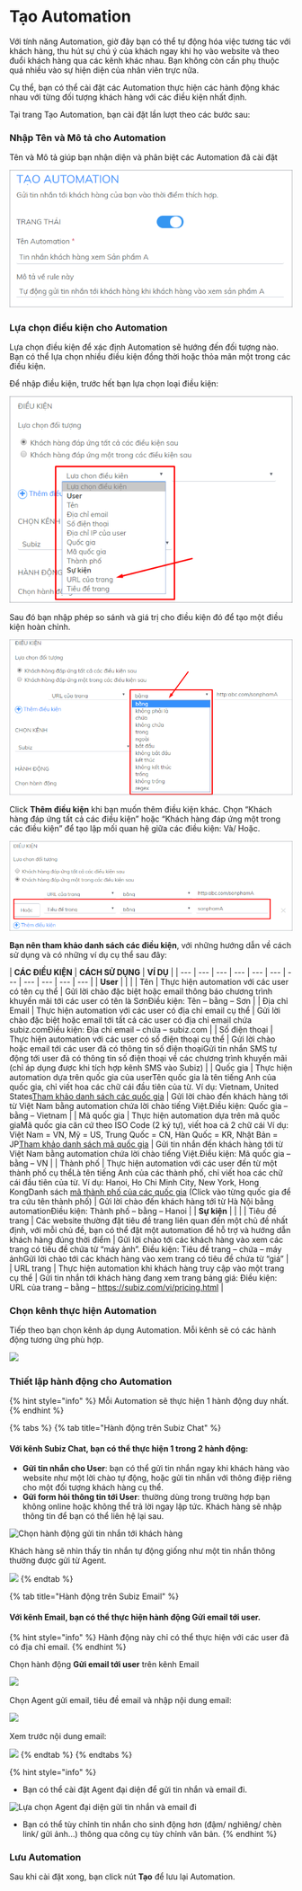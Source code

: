 # Tạo Automation

Với tính năng Automation, giờ đây bạn có thể tự động hóa việc tương tác với khách hàng, thu hút sự chú ý của khách ngay khi họ vào website và theo đuổi khách hàng qua các kênh khác nhau. Bạn không còn cần phụ thuộc quá nhiều vào sự hiện diện của nhân viên trực nữa.

Cụ thể, bạn có thể cài đặt các Automation thực hiện các hành động khác nhau với từng đối tượng khách hàng với các điều kiện nhất định.

Tại trang Tạo Automation, bạn cài đặt lần lượt theo các bước sau:

### **Nhập Tên và Mô tả cho Automation**

Tên và Mô tả giúp bạn nhận diện và phân biệt các Automation đã cài đặt

![Nh&#x1EAD;p T&#xEA;n v&#xE0; M&#xF4; t&#x1EA3; v&#x1EC1; Automation](../../.gitbook/assets/tao-automation.png)

### Lựa chọn điều kiện cho Automation

Lựa chọn điều kiện để xác định Automation sẽ hướng đến đối tượng nào. Bạn có thể lựa chọn nhiều điều kiện đồng thời hoặc thỏa mãn một trong các điều kiện.

Để nhập điều kiện, trước hết bạn lựa chọn loại điều kiện:

![V&#xED; d&#x1EE5;: L&#x1EF1;a ch&#x1ECD;n &#x111;i&#x1EC1;u ki&#x1EC7;n l&#xE0; URL c&#x1EE7;a trang](../../.gitbook/assets/lua-chon-dieu-kien-automation.png)

Sau đó bạn nhập phép so sánh và giá trị cho điều kiện đó để tạo một điều kiện hoàn chỉnh.

![Ch&#x1ECD;n ph&#xE9;p so s&#xE1;nh v&#xE0; gi&#xE1; tr&#x1ECB; cho &#x111;i&#x1EC1;u ki&#x1EC7;n Automation](../../.gitbook/assets/phep-so-sanh-automation.png)

Click **Thêm điều kiện** khi bạn muốn thêm điều kiện khác. Chọn “Khách hàng đáp ứng tất cả các điều kiện” hoặc “Khách hàng đáp ứng một trong các điều kiện” để tạo lập mối quan hệ giữa các điều kiện: Và/ Hoặc.

![Th&#xEA;m &#x111;i&#x1EC1;u ki&#x1EC7;n cho Automation](../../.gitbook/assets/them-dieu-kien-auto.png)

**Bạn nên tham khảo danh sách các điều kiện**, với những hướng dẫn về cách sử dụng và có những ví dụ cụ thể sau đây:

| **CÁC ĐIỀU KIỆN** | **CÁCH SỬ DỤNG** | **VÍ DỤ** |
| --- | --- | --- | --- | --- | --- | --- | --- | --- | --- | --- |
| **User** |  |  |
| Tên | Thực hiện automation với các user có tên cụ thể | Gửi lời chào đặc biệt hoặc email thông báo chương trình khuyến mãi tới các user có tên là SơnĐiều kiện: Tên – bằng – Sơn |
| Địa chỉ Email | Thực hiện automation với các user có địa chỉ email cụ thể | Gửi lời chào đặc biệt hoặc email tới tất cả các user có địa chỉ email chứa subiz.comĐiều kiện: Địa chỉ email – chứa – subiz.com |
| Số điện thoại | Thực hiện automation với các user có số điện thoại cụ thể | Gửi lời chào hoặc email tới các user đã có thông tin số điện thoạiGửi tin nhắn SMS tự động tới user đã có thông tin số điện thoại về các chương trình khuyến mãi \(chỉ áp dụng được khi tích hợp kênh SMS vào Subiz\) |
| Quốc gia | Thực hiện automation dựa trên quốc gia của userTên quốc gia là tên tiếng Anh của quốc gia, chỉ viết hoa các chữ cái đầu tiên của từ. Ví dụ: Vietnam, United States[Tham khảo danh sách các quốc gia](https://countrycode.org/) | Gửi lời chào đến khách hàng tới từ Việt Nam bằng automation chứa lời chào tiếng Việt.Điều kiện: Quốc gia – bằng – Vietnam |
| Mã quốc gia | Thực hiện automation dựa trên mã quốc giaMã quốc gia căn cứ theo ISO Code \(2 ký tự\), viết hoa cả 2 chữ cái Ví dụ: Việt Nam = VN, Mỹ = US, Trung Quốc = CN, Hàn Quốc = KR, Nhật Bản = JP[Tham khảo danh sách mã quốc gia](https://en.wikipedia.org/wiki/ISO_3166-2) | Gửi tin nhắn đến khách hàng tới từ Việt Nam bằng automation chứa lời chào tiếng Việt.Điều kiện: Mã quốc gia – bằng – VN |
| Thành phố | Thực hiện automation với các user đến từ một thành phố cụ thểLà tên tiếng Anh của các thành phố, chỉ viết hoa các chữ cái đầu tiên của từ. Ví dụ: Hanoi, Ho Chi Minh City, New York, Hong KongDanh sách [mã thành phố của các quốc gia](https://countrycode.org/) \(Click vào từng quốc gia để tra cứu tên thành phố\) | Gửi lời chào đến khách hàng tới từ Hà Nội bằng automationĐiều kiện: Thành phố – bằng – Hanoi |
| **Sự kiện** |  |  |
| Tiêu đề trang | Các website thường đặt tiêu đề trang liên quan đến một chủ đề nhất định, với mỗi chủ đề, bạn có thể đặt một automation để hỗ trợ và hướng dẫn khách hàng đúng thời điểm | Gửi lời chào tới các khách hàng vào xem các trang có tiêu đề chứa từ “máy ảnh”. Điều kiện: Tiêu đề trang – chứa – máy ảnhGửi lời chào tới các khách hàng vào xem trang có tiêu đề chứa từ “giá” |
| URL trang | Thực hiện automation khi khách hàng truy cập vào một trang cụ thể | Gửi tin nhắn tới khách hàng đang xem trang bảng giá: Điều kiện: URL của trang – bằng – https://subiz.com/vi/pricing.html |

### **Chọn kênh thực hiện Automation**

Tiếp theo bạn chọn kênh áp dụng Automation. Mỗi kênh sẽ có các hành động tương ứng phù hợp.

![](https://docv4.subiz.com/wp-content/uploads/2018/03/Ch%E1%BB%8Dn-k%C3%AAnh.png)

### **Thiết lập hành động cho Automation**

{% hint style="info" %}
Mỗi Automation sẽ thực hiện 1 hành động duy nhất.
{% endhint %}

{% tabs %}
{% tab title="Hành động trên Subiz Chat" %}
#### Với kênh Subiz Chat, bạn có thể thực hiện 1 trong 2 hành động:

* **Gửi tin nhắn cho User**: bạn có thể gửi tin nhắn ngay khi khách hàng vào website như một lời chào tự động, hoặc gửi tin nhắn với thông điệp riêng cho một đối tượng khách hàng cụ thể.
* **Gửi form hỏi thông tin tới User**: thường dùng trong trường hợp bạn không online hoặc không thể trả lời ngay lập tức. Khách hàng sẽ nhập thông tin để bạn có thể liên hệ lại sau.

![Ch&#x1ECD;n h&#xE0;nh &#x111;&#x1ED9;ng g&#x1EED;i tin nh&#x1EAF;n t&#x1EDB;i kh&#xE1;ch h&#xE0;ng](https://docv4.subiz.com/wp-content/uploads/2018/03/H%C3%A0nh-%C4%91%E1%BB%99ng.png)

Khách hàng sẽ nhìn thấy tin nhắn tự động giống như một tin nhắn thông thường được gửi từ Agent.

![](https://docv4.subiz.com/wp-content/uploads/2018/03/Content.png)
{% endtab %}

{% tab title="Hành động trên Subiz Email" %}
#### Với kênh Email, bạn có thể thực hiện hành động **Gửi email tới user**. 

{% hint style="info" %}
Hành động này chỉ có thể thực hiện với các user đã có địa chỉ email.
{% endhint %}

Chọn hành động **Gửi email tới user** trên kênh Email

![](https://docv4.subiz.com/wp-content/uploads/2018/03/G%E1%BB%ADi-email.png)

Chọn Agent gửi email, tiêu đề email và nhập nội dung email:

![](https://docv4.subiz.com/wp-content/uploads/2018/03/Nh%E1%BA%ADp-email-1.png)

Xem trước nội dung email:

![](https://docv4.subiz.com/wp-content/uploads/2018/03/Xem-tr%C6%B0%E1%BB%9Bc-email.png)
{% endtab %}
{% endtabs %}

{% hint style="info" %}
* Bạn có thể cài đặt Agent đại diện để gửi tin nhắn và email đi.

![L&#x1EF1;a ch&#x1ECD;n Agent &#x111;&#x1EA1;i di&#x1EC7;n g&#x1EED;i tin nh&#x1EAF;n v&#xE0; email &#x111;i](https://docv4.subiz.com/wp-content/uploads/2018/03/Agent.png)

* Bạn có thể tùy chỉnh tin nhắn cho sinh động hơn \(đậm/ nghiêng/ chèn link/ gửi ảnh…\) thông qua công cụ tùy chỉnh văn bản.
{% endhint %}

### **Lưu Automation**

Sau khi cài đặt xong, bạn click nút **Tạo** để lưu lại Automation.

